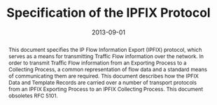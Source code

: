 ---
title: Specification of the IPFIX Protocol
authors:
  - B. Claise
  - B. Trammell
  - P. Aitken
publication: IETF Internet Standard 77 / Request for Comments 7011
publication_short: RFC 7011 / STD 77
date: 2013-09-01
image: 
image_preview: 
math: false
selected: false

abstract: This document specifies the IP Flow Information Export (IPFIX) protocol, which serves as a means for transmitting Traffic Flow information over the network.  In order to transmit Traffic Flow information from an Exporting Process to a Collecting Process, a common representation of flow data and a standard means of communicating them are required.  This document describes how the IPFIX Data and Template Records are carried over a number of transport protocols from an IPFIX Exporting Process to an IPFIX Collecting Process.  This document obsoletes RFC 5101.

url_pdf: http://tools.ietf.org/pdf/rfc7011
url_custom:
    -
        name: IETF
        url: http://datatracker.ietf.org/doc/rfc7011
---